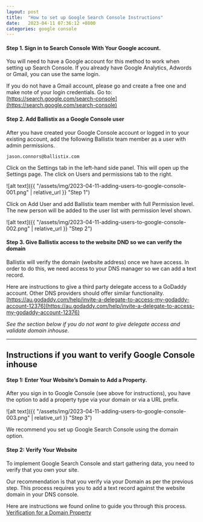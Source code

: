 ```yaml
---
layout: post
title:  "How to set up Google Search Console Instructions"
date:   2023-04-11 07:36:12 +0800
categories: google console
---
```


#### Step 1. Sign in to Search Console With Your Google account.

You will need to have a Google account for this method to work when setting up Search Console.  If you already have Google Analytics, Adwords or Gmail, you can use the same login.

If you do not have a Gmail account, please go and create a free one and make note of your login credentials. Go to: [https://search.google.com/search-console](https://search.google.com/search-console)

#### Step 2. Add Ballistix as a Google Console user
  
After you have created your Google Console account or logged in to your existing account, add the following Ballistix team member as a user with admin permissions.
  
    jason.connors@ballistix.com
  
Click on the Settings tab in the left-hand side panel.  This will open up the Settings page.  The click on Users and permissions tab to the right.
  
![alt text]({{ "/assets/img/2023-04-11-adding-users-to-google-console-001.png" | relative_url }} "Step 1")

Click on Add User and add Ballistix team member with full Permission level.  The new person will be added to the user list with permission level shown.
  
![alt text]({{ "/assets/img/2023-04-11-adding-users-to-google-console-002.png" | relative_url }} "Step 2")
  
#### Step 3. Give Ballistix access to the website DND so we can verify the domain
  
Ballistix will verify the domain (website address) once we have access.  In order to do this, we need access to your DNS manager so we can add a text record.

Here are instructions to give a third party delegate access to a GoDaddy account. Other DNS providers should offer similar functionality. [https://au.godaddy.com/help/invite-a-delegate-to-access-my-godaddy-account-12376](https://au.godaddy.com/help/invite-a-delegate-to-access-my-godaddy-account-12376)
  
*See the section below if you do not want to give delegate access and validate domain inhouse.*
  
---

## Instructions if you want to verify Google Console inhouse

#### Step 1: Enter Your Website’s Domain to Add a Property.

After you sign in to Google Console (see above for instructions), you have the option to add a property type via your domain or via a URL prefix.

![alt text]({{ "/assets/img/2023-04-11-adding-users-to-google-console-003.png" | relative_url }} "Step 3")

We recommend you set up Google Search Console using the domain option.

#### Step 2: Verify Your Website

To implement Google Search Console and start gathering data, you need to verify that you own your site. 

Our recommendation is that you verify via your Domain as per the previous step. This process requires you to add a text record against the website domain in your DNS console.

Here are instructions we found online to guide you through this process. [Verification for a Domain Property](https://raddinteractive.com/how-to-set-up-google-search-console-getting-started-easily/#domainpropertyverification)
